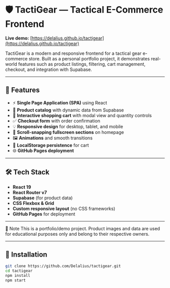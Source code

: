 # 🛡️ TactiGear — Tactical E-Commerce Frontend

**Live demo:** [https://delalius.github.io/tactigear](https://delalius.github.io/tactigear)

TactiGear is a modern and responsive frontend for a tactical gear e-commerce store. Built as a personal portfolio project, it demonstrates real-world features such as product listings, filtering, cart management, checkout, and integration with Supabase.

---

## 🚀 Features

- ⚡ **Single Page Application (SPA)** using React
- 🎯 **Product catalog** with dynamic data from Supabase
- 🛒 **Interactive shopping cart** with modal view and quantity controls
- ✅ **Checkout form** with order confirmation
- 💡 **Responsive design** for desktop, tablet, and mobile
- 🎨 **Scroll-snapping fullscreen sections** on homepage
- 🖼️ **Animations** and smooth transitions
- 🧠 **LocalStorage persistence** for cart
- 🌐 **GitHub Pages deployment**

---

## 🛠️ Tech Stack

- **React 19**
- **React Router v7**
- **Supabase** (for product data)
- **CSS Flexbox & Grid**
- **Custom responsive layout** (no CSS frameworks)
- **GitHub Pages** for deployment

---

📌 Note
This is a portfolio/demo project. Product images and data are used for educational purposes only and belong to their respective owners.

---

## 🧰 Installation

```bash
git clone https://github.com/Delalius/tactigear.git
cd tactigear
npm install
npm start
